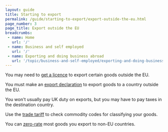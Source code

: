 ```yaml
---
layout: guide
title: Starting to export
permalink: /guide/starting-to-export/export-outside-the-eu.html
page_number: 3
page_title: Export outside the EU
breadcrumbs:
 - name: Home
   url: '/'
 - name: Business and self employed
   url: '/'
 - name: Exporting and doing business abroad
   url: '/topic/business-and-self-employed/exporting-and-doing-business-abroad.html'   
---
```


You may need to [get a licence](guide/starting-to-export/export-licences) to export certain goods outside the EU.

You must make an [export declaration](/guide/import-goods-outside-eu/overview.html) to export goods to a country outside the EU. 

You won't usually pay UK duty on exports, but you may have to pay taxes in the destination country.

Use the [trade tariff](/start/trade-tariff.html) to check commodity codes for classifying your goods.

You can [zero-rate](/vat-businesses/vat-rates) most goods you export to non-EU countries.
